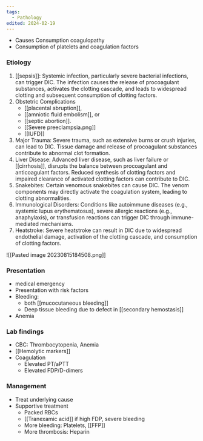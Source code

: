 ```yaml
---
tags:
  - Pathology
edited: 2024-02-19
---
```

- Causes Consumption coagulopathy
- Consumption of platelets and coagulation factors
### Etiology
1. [[sepsis]]: Systemic infection, particularly severe bacterial infections, can trigger DIC. The infection causes the release of procoagulant substances, activates the clotting cascade, and leads to widespread clotting and subsequent consumption of clotting factors. 
3. Obstetric Complications
	- [[placental abruption]], 
	- [[amniotic fluid embolism]], or
	- [[septic abortion]]. 
	- [[Severe preeclampsia.png]] 
	- [[IUFD]] 
5. Major Trauma: Severe trauma, such as extensive burns or crush injuries, can lead to DIC. Tissue damage and release of procoagulant substances contribute to abnormal clot formation.
6. Liver Disease: Advanced liver disease, such as liver failure or [[cirrhosis]], disrupts the balance between procoagulant and anticoagulant factors. Reduced synthesis of clotting factors and impaired clearance of activated clotting factors can contribute to DIC.
7. Snakebites: Certain venomous snakebites can cause DIC. The venom components may directly activate the coagulation system, leading to clotting abnormalities.
8. Immunological Disorders: Conditions like autoimmune diseases (e.g., systemic lupus erythematosus), severe allergic reactions (e.g., anaphylaxis), or transfusion reactions can trigger DIC through immune-mediated mechanisms.
9. Heatstroke: Severe heatstroke can result in DIC due to widespread endothelial damage, activation of the clotting cascade, and consumption of clotting factors.

![[Pasted image 20230815184508.png]]

### Presentation
- medical emergency
- Presentation with risk factors
- Bleeding: 
	- both [[mucocutaneous bleeding]] 
	- Deep tissue bleeding due to defect in [[secondary hemostasis]] 
- Anemia
### Lab findings
- CBC: Thrombocytopenia, Anemia
- [[Hemolytic markers]] 
- Coagulation
	- Elevated PT/aPTT
	- Elevated FDP/D-dimers

### Management
- Treat underlying cause
- Supportive treatment
	- Packed RBCs
	- [[Tranexamic acid]] if high FDP, severe bleeding 
	- More bleeding: Platelets, [[FFP]]
	- More thrombosis: Heparin 